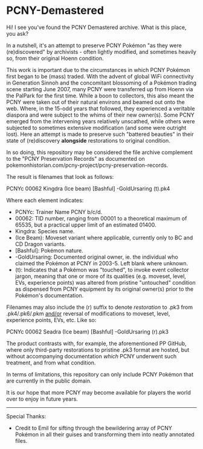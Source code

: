 # PCNY-Demastered

Hi! I see you've found the PCNY Demastered archive. What is this place, you ask?

In a nutshell, it's an attempt to preserve PCNY Pokémon "as they were (re)discovered" by archivists - often lightly modified, and sometimes heavily so, from their original Hoenn condition.

This work is important due to the circumstances in which PCNY Pokémon first began to be (mass) traded. With the advent of global WiFi connectivity in Generation Sinnoh and the concomitant blossoming of a Pokémon trading scene starting June 2007, many PCNY were transferred up from Hoenn via the PalPark for the first time. While a boon to collectors, this also meant the PCNY were taken out of their natural environs and beamed out onto the web. Where, in the 15-odd years that followed, they experienced a veritable diaspora and were subject to the whims of their new owner(s). Some PCNY emerged from the intervening years relatively unscathed, while others were subjected to sometimes extensive modification (and some were outright lost). Here an attempt is made to preserve such "battered beauties" in their state of (re)discovery __alongside__ restorations to original condition.

In so doing, this repository may be considered the file archive complement to the "PCNY Preservation Records" as documented on pokemonhistorian.com/pcny-project/pcny-preservation-records.

The result is filenames that look as follows:

PCNYc 00062 Kingdra (Ice beam) [Bashful] -GoldUrsaring (t).pk4 

Where each element indicates:

- PCNYc: Trainer Name PCNY b/c/d.
- 00062: TID number, ranging from 00001 to a theoretical maximum of 65535, but a practical upper limit of an estimated 01400.
- Kingdra: Species name.
- (Ice Beam): Moveset variant where applicable, currently only to BC and CD Dragon variants.
- [Bashful]: Pokémon nature.
- -GoldUrsaring: Documented original owner, ie. the individual who claimed the Pokémon at PCNY in 2003-5. Left blank where unknown.
- (t): Indicates that a Pokémon was "touched", to invoke event collector jargon, meaning that one or more of its qualities (e.g. moveset, level, EVs, experience points) was altered from pristine "untouched" condition as dispensed from PCNY equipment by its original owner(s) prior to the Pokémon's documentation.

Filenames may also include the (r) suffix to denote *restoration* to .pk3 from .pk4/.pk6/.pkm <u>and/or</u> reversal of modifications to moveset, level, experience points, EVs, etc. Like so:

PCNYc 00062 Seadra (Ice beam) [Bashful] -GoldUrsaring (r).pk3

The product contrasts with, for example, the aforementioned PP GitHub, where only third-party restorations to pristine .pk3 format are hosted, but without accompanying documentation <I>which</I> PCNY underwent such treatment, and from what condition.

In terms of limitations, this repository can only include PCNY Pokémon that are currently in the public domain.

It is our hope that more PCNY may become available for players the world over to enjoy in future years.

---

Special Thanks:
- Credit to Emil for sifting through the bewildering array of PCNY Pokémon in all their guises and transforming them into neatly annotated files.

